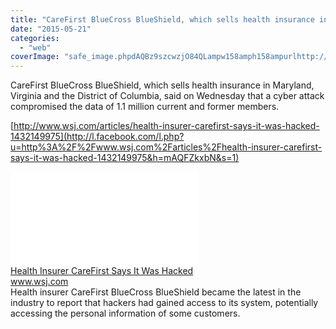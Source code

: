 ```yaml
---
title: "CareFirst BlueCross BlueShield, which sells health insurance in Maryland, Virgin..."
date: "2015-05-21"
categories: 
  - "web"
coverImage: "safe_image.phpdAQBz9szcwzjO84QLampw158amph158ampurlhttp://si.wsj_.net/img/WSJ_Logo_black_social.gif"
---
```


CareFirst BlueCross BlueShield, which sells health insurance in Maryland, Virginia and the District of Columbia, said on Wednesday that a cyber attack compromised the data of 1.1 million current and former members.  
  
[http://www.wsj.com/articles/health-insurer-carefirst-says-it-was-hacked-1432149975](http://l.facebook.com/l.php?u=http%3A%2F%2Fwww.wsj.com%2Farticles%2Fhealth-insurer-carefirst-says-it-was-hacked-1432149975&h=mAQFZkxbN&s=1)  
  
[![](images/safe_image.php?d=AQBz9szcwzjO84QL&w=158&h=158&url=http%3A%2F%2Fsi.wsj.net%2Fimg%2FWSJ_Logo_black_social.gif)](http://l.facebook.com/l.php?u=http%3A%2F%2Fwww.wsj.com%2Farticles%2Fhealth-insurer-carefirst-says-it-was-hacked-1432149975&h=WAQGIbUb3&s=1)  
[Health Insurer CareFirst Says It Was Hacked](http://l.facebook.com/l.php?u=http%3A%2F%2Fwww.wsj.com%2Farticles%2Fhealth-insurer-carefirst-says-it-was-hacked-1432149975%3Ffb_ref%3DDefault%26fb_source%3Dmessage&h=hAQH4n_c9&s=1)  
www.wsj.com  
Health insurer CareFirst BlueCross BlueShield became the latest in the industry to report that hackers had gained access to its system, potentially accessing the personal information of some customers.
